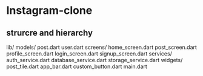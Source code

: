 # Instagram-clone
## strurcre and hierarchy

  lib/
models/
post.dart
user.dart
screens/
home_screen.dart
post_screen.dart
profile_screen.dart
login_screen.dart
signup_screen.dart
services/
auth_service.dart
database_service.dart
storage_service.dart
widgets/
post_tile.dart
app_bar.dart
custom_button.dart
main.dart
